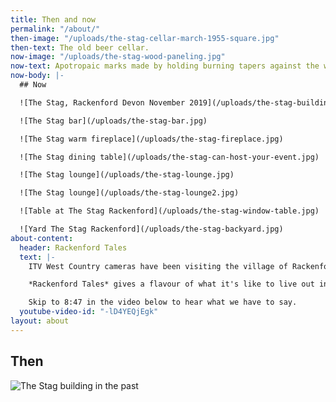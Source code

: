 ```yaml
---
title: Then and now
permalink: "/about/"
then-image: "/uploads/the-stag-cellar-march-1955-square.jpg"
then-text: The old beer cellar.
now-image: "/uploads/the-stag-wood-paneling.jpg"
now-text: Apotropaic marks made by holding burning tapers against the wood leaving these flame marks which were thought to protect the beer and building against evil spirits!
now-body: |-
  ## Now

  ![The Stag, Rackenford Devon November 2019](/uploads/the-stag-building-Nov-2019.jpg)

  ![The Stag bar](/uploads/the-stag-bar.jpg)

  ![The Stag warm fireplace](/uploads/the-stag-fireplace.jpg)

  ![The Stag dining table](/uploads/the-stag-can-host-your-event.jpg)

  ![The Stag lounge](/uploads/the-stag-lounge.jpg)

  ![The Stag lounge](/uploads/the-stag-lounge2.jpg)

  ![Table at The Stag Rackenford](/uploads/the-stag-window-table.jpg)

  ![Yard The Stag Rackenford](/uploads/the-stag-backyard.jpg)
about-content:
  header: Rackenford Tales
  text: |-
    ITV West Country cameras have been visiting the village of Rackenford in Devon, hearing the stories of the people who live here and finding out what makes a rural West Country village tick.

    *Rackenford Tales* gives a flavour of what it's like to live out in the country, to run a business, to go to a small village school, and how things have changed over the years for rural farming communities like this.

    Skip to 8:47 in the video below to hear what we have to say.
  youtube-video-id: "-lD4YEQjEgk"
layout: about
---
```


## Then

![The Stag building in the past](/uploads/the-stag-old.jpg)
